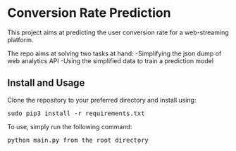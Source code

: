 # **Conversion Rate Prediction**

This project aims at predicting the user conversion rate for a web-streaming platform. 

The repo aims at solving two tasks at hand:
-Simplifying the json dump of web analytics API
-Using the simplified data to train a prediction model

## Install and Usage

Clone the repository to your preferred directory and install using:
<pre>
sudo pip3 install -r requirements.txt
</pre>

To use, simply run the following command:
<pre>
python main.py from the root directory
</pre>